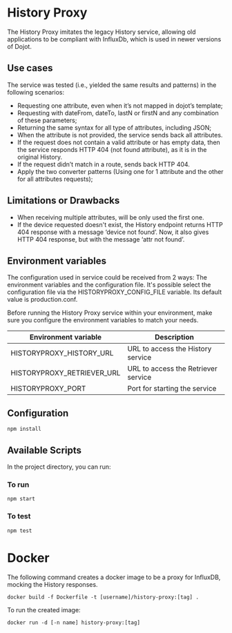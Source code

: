 # History Proxy

The History Proxy imitates the legacy History service, allowing old applications to be compliant with InfluxDb, which is used in newer versions of Dojot. 

## Use cases
The service was tested (i.e., yielded the same results and patterns) in the following scenarios:
* Requesting one attribute, even when it’s not mapped in dojot’s template;
* Requesting with dateFrom, dateTo, lastN or firstN and any combination of these parameters;
* Returning the same syntax for all type of attributes, including JSON;
* When the attribute is not provided, the service sends back all attributes. 
* If the request does not contain a valid attribute or has empty data, then the service responds HTTP 404  (not found attribute), as it is in the original History.
* If the request didn’t match in a route, sends back HTTP 404. 
* Apply the two converter patterns (Using one for 1 attribute and the other for all attributes requests); 

## Limitations or Drawbacks
* When receiving multiple attributes, will be only used the first one. 	
* If the device requested doesn't exist, the History endpoint returns HTTP 404 response with a message ‘device not found’. Now, it also gives HTTP 404 response, but with the message ‘attr not found’. 

## Environment variables

The configuration used in service could be received from 2 ways: The environment variables and the configuration file. It's possible select the configuration file via the HISTORYPROXY_CONFIG_FILE variable. Its default value is production.conf. 

Before running the History Proxy service within your environment, make sure you configure the environment variables to match your needs.


| Environment variable           | Description                         |
| ------------------------       | ----------------                    |
| HISTORYPROXY_HISTORY_URL       | URL to access the History service   |
| HISTORYPROXY_RETRIEVER_URL     | URL to access the Retriever service |
| HISTORYPROXY_PORT              | Port for starting the service       |
 
## Configuration

```shell
npm install
```
## Available Scripts

In the project directory, you can run:

### To run

```shell
npm start
```

### To test

```shell
npm test
```


# Docker

The following command creates a docker image to be a proxy for InfluxDB, mocking the History responses.

```shell
docker build -f Dockerfile -t [username]/history-proxy:[tag] .
```

To run the created image:

```shell
docker run -d [-n name] history-proxy:[tag]
```